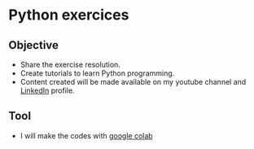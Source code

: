 # Python exercices 

## Objective

* Share the exercise resolution. 
* Create tutorials to learn Python programming. 
* Content created will be made available on my youtube channel and [LinkedIn](https://www.linkedin.com/in/rafa-hsm/) profile. 

## Tool 

* I will make the codes with [google colab](https://colab.research.google.com/notebooks/intro.ipynb) 
